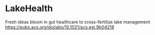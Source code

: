 # LakeHealth
Fresh ideas bloom in gut healthcare to cross-fertilize lake management
https://pubs.acs.org/doi/abs/10.1021/acs.est.9b04218
